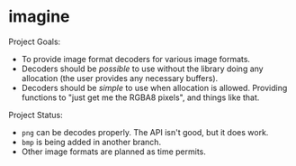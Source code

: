 # imagine

Project Goals:

* To provide image format decoders for various image formats.
* Decoders should be *possible* to use without the library doing any allocation
  (the user provides any necessary buffers).
* Decoders should be *simple* to use when allocation is allowed. Providing
  functions to "just get me the RGBA8 pixels", and things like that.

Project Status:

* `png` can be decodes properly. The API isn't good, but it does work.
* `bmp` is being added in another branch.
* Other image formats are planned as time permits.

